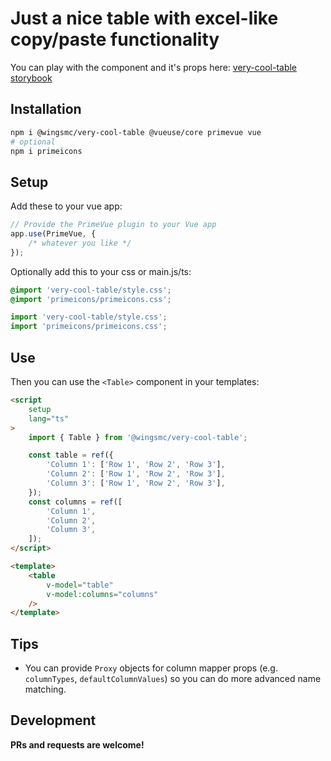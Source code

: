 # Just a nice table with excel-like copy/paste functionality

You can play with the component and it's props here: [very-cool-table storybook](https://wingsmc.github.io/very-cool-table/)

## Installation

```sh
npm i @wingsmc/very-cool-table @vueuse/core primevue vue
# optional
npm i primeicons
```

## Setup

Add these to your vue app:

```ts
// Provide the PrimeVue plugin to your Vue app
app.use(PrimeVue, {
	/* whatever you like */
});
```

Optionally add this to your css or main.js/ts:

```css
@import 'very-cool-table/style.css';
@import 'primeicons/primeicons.css';
```

```js
import 'very-cool-table/style.css';
import 'primeicons/primeicons.css';
```

## Use

Then you can use the `<Table>` component in your templates:

```html
<script
	setup
	lang="ts"
>
	import { Table } from '@wingsmc/very-cool-table';

	const table = ref({
		'Column 1': ['Row 1', 'Row 2', 'Row 3'],
		'Column 2': ['Row 1', 'Row 2', 'Row 3'],
		'Column 3': ['Row 1', 'Row 2', 'Row 3'],
	});
	const columns = ref([
		'Column 1',
		'Column 2',
		'Column 3',
	]);
</script>

<template>
	<table
		v-model="table"
		v-model:columns="columns"
	/>
</template>
```

## Tips

- You can provide `Proxy` objects for column mapper props (e.g. `columnTypes`, `defaultColumnValues`) so you can do more advanced name matching.

## Development

**PRs and requests are welcome!**
